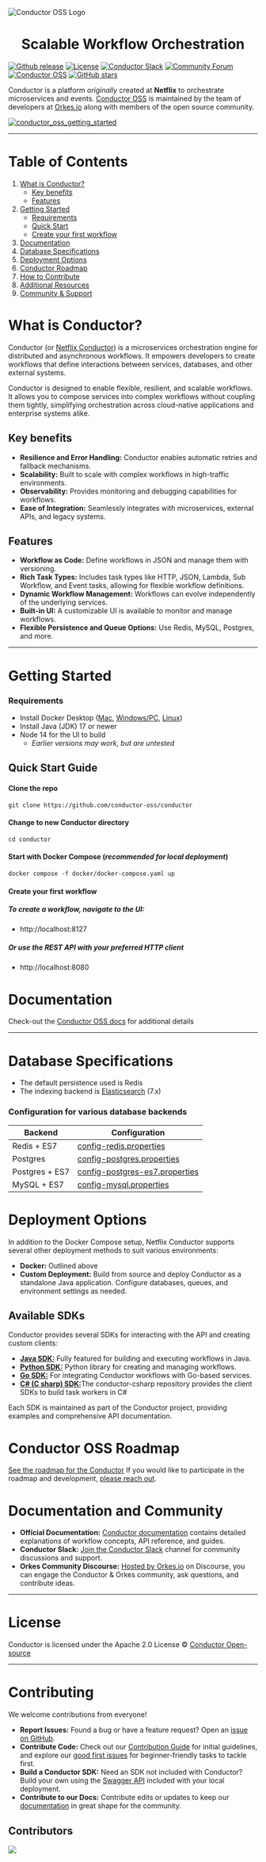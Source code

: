 ![Conductor OSS Logo](https://assets.conductor-oss.org/logo.png "Conductor OSS")

<h1 align="center" style="border-bottom: none">
    Scalable Workflow Orchestration
</h1>


[![Github release](https://img.shields.io/github/v/release/conductor-oss/conductor.svg)](https://GitHub.com/Netflix/conductor-oss/releases)
[![License](https://img.shields.io/github/license/conductor-oss/conductor.svg)](http://www.apache.org/licenses/LICENSE-2.0)
[![Conductor Slack](https://img.shields.io/badge/Slack-Join%20the%20Community-blueviolet?logo=slack)](https://join.slack.com/t/orkes-conductor/shared_invite/zt-2hmxn0i3n-_W~a9rWMbvMoYmlJo3Y15g)
[![Community Forum](https://img.shields.io/badge/Discourse-Join%20the%20Community-blue?logo=discourse&logoColor=white)](https://community.orkes.io)
[![Conductor OSS](https://img.shields.io/badge/Conductor%20OSS-Visit%20Site-blue)](https://conductor-oss.org)
[![GitHub stars](https://img.shields.io/github/stars/conductor-oss/conductor?style=social)](https://github.com/conductor-oss/conductor/stargazers)



Conductor is a platform _originally_ created at **Netflix** to orchestrate microservices and events. [Conductor OSS](https://conductor-oss.org) is maintained by the team of developers at [Orkes.io](https://orkes.io/) along with members of the open source community.


[![conductor_oss_getting_started](https://github.com/user-attachments/assets/6153aa58-8ad1-4ec5-93d1-38ba1b83e3f4)](https://youtu.be/4azDdDlx27M)

- - - 
# Table of Contents
1. [What is Conductor?](#what-is-conductor)
    * [Key benefits](#key-benefits)
    * [Features](#features)
2. [Getting Started](#getting-started)
    * [Requirements](#requirements)
    * [Quick Start](#quick-start-guide)
    * [Create your first workflow](#create-your-first-workflow)
3. [Documentation](#documentation)
4. [Database Specifications](#database-specifications)
5. [Deployment Options](#deployment-options)
6. [Conductor Roadmap](#conductor-oss-roadmap)
7. [How to Contribute](#contributors)
8. [Additional Resources](#resources)
9. [Community & Support](#slack-community)

# What is Conductor?
Conductor (or [Netflix Conductor](https://netflixtechblog.com/netflix-conductor-a-microservices-orchestrator-2e8d4771bf40)) is a microservices orchestration engine for distributed and asynchronous workflows. It empowers developers to create workflows that define interactions between services, databases, and other external systems.

Conductor is designed to enable flexible, resilient, and scalable workflows. It allows you to compose services into complex workflows without coupling them tightly, simplifying orchestration across cloud-native applications and enterprise systems alike.

## Key benefits
* **Resilience and Error Handling:** Conductor enables automatic retries and fallback mechanisms.
* **Scalability:** Built to scale with complex workflows in high-traffic environments.
* **Observability:** Provides monitoring and debugging capabilities for workflows.
* **Ease of Integration:** Seamlessly integrates with microservices, external APIs, and legacy systems.

## Features
* **Workflow as Code:** Define workflows in JSON and manage them with versioning.
* **Rich Task Types:** Includes task types like HTTP, JSON, Lambda, Sub Workflow, and Event tasks, allowing for flexible workflow definitions.
* **Dynamic Workflow Management:** Workflows can evolve independently of the underlying services.
* **Built-in UI:** A customizable UI is available to monitor and manage workflows.
* **Flexible Persistence and Queue Options:** Use Redis, MySQL, Postgres, and more.
- - - 
# Getting Started

### Requirements
* Install Docker Desktop ([Mac](https://docs.docker.com/desktop/setup/install/mac-install/), [Windows/PC](https://docs.docker.com/desktop/setup/install/windows-install/), [Linux](https://docs.docker.com/desktop/setup/install/linux/))
* Install Java (JDK) 17 or newer
* Node 14 for the UI to build
  * _Earlier versions may work, but are untested_
  

## Quick Start Guide

#### Clone the repo

```shell
git clone https://github.com/conductor-oss/conductor
```

#### Change to new Conductor directory

```shell
cd conductor
```

#### Start with Docker Compose (_recommended for local deployment_)

```shell
docker compose -f docker/docker-compose.yaml up
```

#### Create your first workflow

##### To create a workflow, navigate to the UI:
* http://localhost:8127

##### Or use the REST API with your preferred HTTP client
* http://localhost:8080

# Documentation
Check-out the [Conductor OSS docs](https://github.com/conductor-oss/conductor/tree/main/docs) for additional details
- - - 
# Database Specifications
* The default persistence used is Redis
* The indexing backend is [Elasticsearch](https://www.elastic.co/) (7.x)


### Configuration for various database backends

| Backend        | Configuration                                                                         |
|----------------|---------------------------------------------------------------------------------------|
| Redis + ES7    | [config-redis.properties](docker/server/config/config-redis.properties)               |
| Postgres       | [config-postgres.properties](docker/server/config/config-postgres.properties)         |
| Postgres + ES7 | [config-postgres-es7.properties](docker/server/config/config-postgres-es7.properties) |
| MySQL + ES7    | [config-mysql.properties](docker/server/config/config-mysql.properties)               |


# Deployment Options
In addition to the Docker Compose setup, Netflix Conductor supports several other deployment methods to suit various environments:

* **Docker:** Outlined above
* **Custom Deployment:** Build from source and deploy Conductor as a standalone Java application. Configure databases, queues, and environment settings as needed.

## Available SDKs
Conductor provides several SDKs for interacting with the API and creating custom clients:

* [**Java SDK:**](https://github.com/conductor-sdk/conductor-javascript) Fully featured for building and executing workflows in Java.
* [**Python SDK:**](https://github.com/conductor-sdk/conductor-python) Python library for creating and managing workflows.
* [**Go SDK:**](https://github.com/conductor-sdk/conductor-go) For integrating Conductor workflows with Go-based services.
* [**C# (C sharp) SDK:**](https://github.com/conductor-sdk/conductor-csharp)The conductor-csharp repository provides the client SDKs to build task workers in C#

Each SDK is maintained as part of the Conductor project, providing examples and comprehensive API documentation.

# Conductor OSS Roadmap
[See the roadmap for the Conductor](ROADMAP.md)
If you would like to participate in the roadmap and development, [please reach out](https://forms.gle/P2i1xHrxPQLrjzTB7).

# Documentation and Community
* **Official Documentation:** [Conductor documentation](https://docs.conductor-oss.org/index.html) contains detailed explanations of workflow concepts, API reference, and guides.
* **Conductor Slack:** [Join the Conductor Slack](https://join.slack.com/t/orkes-conductor/shared_invite/zt-2hmxn0i3n-_W~a9rWMbvMoYmlJo3Y15g) channel for community discussions and support.
* **Orkes Community Discourse:** [Hosted by Orkes.io](https://community.orkes.io) on Discourse, you can engage the Conductor & Orkes community, ask questions, and contribute ideas. 
- - -
# License
Conductor is licensed under the Apache 2.0 License © [Conductor Open-source](https://conductor-oss.org/)
- - - 
# Contributing

We welcome contributions from everyone!

- **Report Issues:** Found a bug or have a feature request? Open an [issue on GitHub](https://github.com/conductor-oss/conductor/issues).
- **Contribute Code:** Check out our [Contribution Guide](https://github.com/conductor-oss/conductor/blob/main/CONTRIBUTING.md) for initial guidelines, and explore our [good first issues](https://github.com/conductor-oss/conductor/labels/good%20first%20issue) for beginner-friendly tasks to tackle first.
- **Build a Conductor SDK:** Need an SDK not included with Conductor? Build your own using the [Swagger API](http://localhost:8080) included with your local deployment. 
- **Contribute to our Docs:** Contribute edits or updates to keep our [documentation](https://github.com/conductor-oss/conductor/tree/main/docs) in great shape for the community.

## Contributors

<a href="https://github.com/conductor-oss/conductor/graphs/contributors">
  <img src="https://contrib.rocks/image?repo=conductor-oss/conductor" />
</a>
